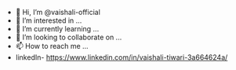 - 👋 Hi, I’m @vaishali-official
- 👀 I’m interested in ...
- 🌱 I’m currently learning ...
- 💞️ I’m looking to collaborate on ...
- 📫 How to reach me ...
- linkedIn- https://www.linkedin.com/in/vaishali-tiwari-3a664624a/
<!---
vaishali-official/vaishali-official is a ✨ special ✨ repository because its `README.md` (this file) appears on your GitHub profile.
You can click the Preview link to take a look at your changes.
--->
